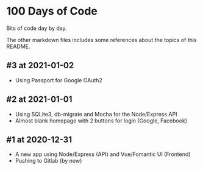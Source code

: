 # 100 Days of Code

Bits of code day by day.

The other markdown files includes some references about the topics of this README.

## #3 at 2021-01-02

- Using Passport for Google OAuth2

## #2 at 2021-01-01

- Using SQLite3, db-migrate and Mocha for the Node/Express API
- Almost blank homepage with 2 buttons for login (Google, Facebook)

## #1 at 2020-12-31

- A new app using Node/Express (API) and Vue/Fomantic UI (Frontend)
- Pushing to Gitlab (by now)